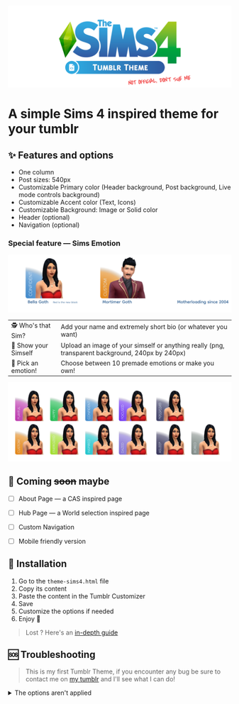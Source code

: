 ![The Sims 4 Tumblr Theme (not official, don't sue me)](sims4-tumblr-theme.png)

# A simple Sims 4 inspired theme for your tumblr

## ✨ Features and options
- One column
- Post sizes: 540px
- Customizable Primary color (Header background, Post background, Live mode controls background)
- Customizable Accent color (Text, Icons)
- Customizable Background: Image or Solid color
- Header (optional)
- Navigation (optional)

### Special feature — Sims Emotion 

![Sims 4 Emotion view](sims4-sims-info.png)

|                      |                                                                                                   |
|----------------------|---------------------------------------------------------------------------------------------------|
| 🕵️ Who's that Sim?   | Add your name and extremely short bio (or whatever you want)                                       |
| 📸 Show your Simself | Upload an image of your simself or anything really (png, transparent background, 240px by 240px)  |
| 🫥 Pick an emotion!  | Choose between 10 premade emotions or make you own!                                               |

![Sims 4 Emotion view](sims4-emotion-view.png)

## 🔮 Coming ~~soon~~ maybe
- [ ] About Page — a CAS inspired page
- [ ] Hub Page — a World selection inspired page
- [ ] Custom Navigation
- [ ] Mobile friendly version


## 🔧 Installation
1. Go to the `theme-sims4.html` file
2. Copy its content
3. Paste the content in the Tumblr Customizer
4. Save
5. Customize the options if needed
6. Enjoy 🎉

> Lost ? Here's an [in-depth guide](https://quickguide.tumblr.com/post/34349589516/how-to-install-tumblr-theme-code)

## 🆘 Troubleshooting
> This is my first Tumblr Theme, if you encounter any bug be sure to contact me on [my tumblr](https://commedessims.tumblr.com/) and I'll see what I can do!

<details>
  <summary>The options aren't applied</summary>

  Toggle the options on and off, it should work properly after!
</details>
